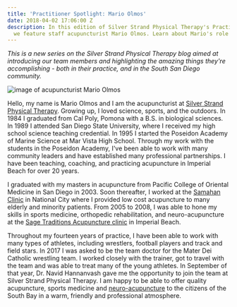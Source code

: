 ```yaml
---
title: 'Practitioner Spotlight: Mario Olmos'
date: 2018-04-02 17:06:00 Z
description: In this edition of Silver Strand Physical Therapy's Practioner Spotlight,
  we feature staff acupuncturist Mario Olmos. Learn about Mario's role here.
---
```


_This is a new series on the Silver Strand Physical Therapy blog aimed at introducing our team members and highlighting the amazing things they're accomplishing - both in their practice, and in the South San Diego community._

![image of acupuncturist Mario Olmos](/uploads/mario-olmos.png "Mario Olmos | Silver Strand Physical Therapy Acupuncturist")

Hello, my name is Mario Olmos and I am the acupuncturist at [Silver Strand Physical Therapy](/). Growing up, I loved science, sports, and the outdoors. In 1984 I graduated from Cal Poly, Pomona with a B.S. in biological sciences. In 1989 I attended San Diego State University, where I received my high school science teaching credential. In 1995 I started the Poseidon Academy of Marine Science at Mar Vista High School. Through my work with the students in the Poseidon Academy, I've been able to work with many community leaders and have established many professional partnerships. I have been teaching, coaching, and practicing acupuncture in Imperial Beach for over 20 years.

I graduated with my masters in acupuncture from Pacific College of Oriental Medicine in San Diego in 2003. Soon thereafter, I worked at the [Samahan Clinic](https://www.operationsamahan.org/) in National City where I provided low cost acupuncture to many elderly and minority patients. From 2005 to 2008, I was able to hone my skills in sports medicine, orthopedic rehabilitation, and neuro-acupuncture at the [Sage Traditions Acupuncture clinic](https://ibhealing.today/) in Imperial Beach. 

Throughout my fourteen years of practice, I have been able to work with many types of athletes, including wrestlers, football players and track and field stars. In 2017 I was asked to be the team doctor for the Mater Dei Catholic wrestling team. I worked closely with the trainer, got to travel with the team and was able to treat many of the young athletes. In September of that year, Dr. Navid Hannanvash gave me the opportunity to join the team at Silver Strand Physical Therapy.  I am happy to be able to offer quality acupuncture, sports medicine and [neuro-acupuncture](http://neuro-acupuncture.org/) to the citizens of the South Bay in a warm, friendly and professional atmosphere.
